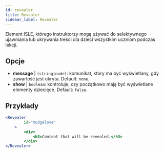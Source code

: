 ```yaml
---
id: revealer 
title: Revealer
sidebar_label: Revealer
---
```


Element ISLE, którego instruktorzy mogą używać do selektywnego ujawniania lub ukrywania treści dla dzieci wszystkim uczniom podczas lekcji.

## Opcje

* __message__ | `(string|node)`: komunikat, który ma być wyświetlany, gdy zawartość jest ukryta. Default: `none`.
* __show__ | `boolean`: kontroluje, czy początkowo mają być wyświetlane elementy dziecięce. Default: `false`.


## Przykłady

```jsx live
<Revealer
        id="mudgelove"
    >
        <div>
            <h3>Content that will be revealed.</h3>
        </div>
</Revealer>
``` 

